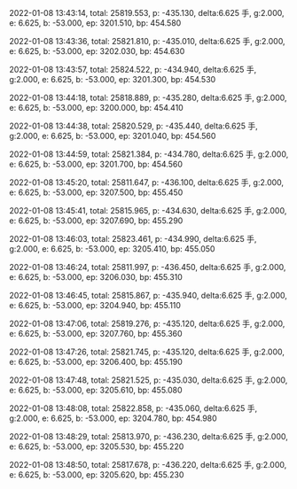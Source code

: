 2022-01-08 13:43:14, total: 25819.553, p: -435.130, delta:6.625 手, g:2.000, e: 6.625, b: -53.000, ep: 3201.510, bp: 454.580

2022-01-08 13:43:36, total: 25821.810, p: -435.010, delta:6.625 手, g:2.000, e: 6.625, b: -53.000, ep: 3202.030, bp: 454.630

2022-01-08 13:43:57, total: 25824.522, p: -434.940, delta:6.625 手, g:2.000, e: 6.625, b: -53.000, ep: 3201.300, bp: 454.530

2022-01-08 13:44:18, total: 25818.889, p: -435.280, delta:6.625 手, g:2.000, e: 6.625, b: -53.000, ep: 3200.000, bp: 454.410

2022-01-08 13:44:38, total: 25820.529, p: -435.440, delta:6.625 手, g:2.000, e: 6.625, b: -53.000, ep: 3201.040, bp: 454.560

2022-01-08 13:44:59, total: 25821.384, p: -434.780, delta:6.625 手, g:2.000, e: 6.625, b: -53.000, ep: 3201.700, bp: 454.560

2022-01-08 13:45:20, total: 25811.647, p: -436.100, delta:6.625 手, g:2.000, e: 6.625, b: -53.000, ep: 3207.500, bp: 455.450

2022-01-08 13:45:41, total: 25815.965, p: -434.630, delta:6.625 手, g:2.000, e: 6.625, b: -53.000, ep: 3207.690, bp: 455.290

2022-01-08 13:46:03, total: 25823.461, p: -434.990, delta:6.625 手, g:2.000, e: 6.625, b: -53.000, ep: 3205.410, bp: 455.050

2022-01-08 13:46:24, total: 25811.997, p: -436.450, delta:6.625 手, g:2.000, e: 6.625, b: -53.000, ep: 3206.030, bp: 455.310

2022-01-08 13:46:45, total: 25815.867, p: -435.940, delta:6.625 手, g:2.000, e: 6.625, b: -53.000, ep: 3204.940, bp: 455.110

2022-01-08 13:47:06, total: 25819.276, p: -435.120, delta:6.625 手, g:2.000, e: 6.625, b: -53.000, ep: 3207.760, bp: 455.360

2022-01-08 13:47:26, total: 25821.745, p: -435.120, delta:6.625 手, g:2.000, e: 6.625, b: -53.000, ep: 3206.400, bp: 455.190

2022-01-08 13:47:48, total: 25821.525, p: -435.030, delta:6.625 手, g:2.000, e: 6.625, b: -53.000, ep: 3205.610, bp: 455.080

2022-01-08 13:48:08, total: 25822.858, p: -435.060, delta:6.625 手, g:2.000, e: 6.625, b: -53.000, ep: 3204.780, bp: 454.980

2022-01-08 13:48:29, total: 25813.970, p: -436.230, delta:6.625 手, g:2.000, e: 6.625, b: -53.000, ep: 3205.530, bp: 455.220

2022-01-08 13:48:50, total: 25817.678, p: -436.220, delta:6.625 手, g:2.000, e: 6.625, b: -53.000, ep: 3205.620, bp: 455.230